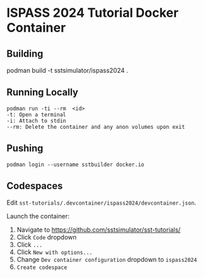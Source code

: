# ISPASS 2024 Tutorial Docker Container

## Building
podman build -t sstsimulator/ispass2024 .

## Running Locally

```
podman run -ti --rm  <id>
-t: Open a terminal
-i: Attach to stdin
--rm: Delete the container and any anon volumes upon exit
```

## Pushing
```
podman login --username sstbuilder docker.io
```

## Codespaces
Edit `sst-tutorials/.devcontainer/ispass2024/devcontainer.json`.

Launch the container:
1. Navigate to https://github.com/sstsimulator/sst-tutorials/
2. Click `Code` dropdown
3. Click `...`
4. Click `New with options...`
5. Change `Dev container configuration` dropdown to `ispass2024`
6. `Create codespace`
